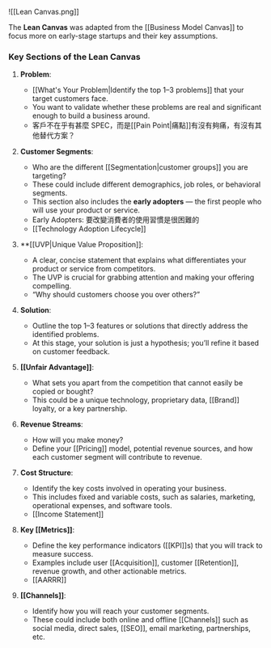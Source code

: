 ![[Lean Canvas.png]]

The **Lean Canvas** was adapted from the [[Business Model Canvas]] to focus more on early-stage startups and their key assumptions. 
### Key Sections of the Lean Canvas

1. **Problem**:
   - [[What's Your Problem|Identify the top 1–3 problems]] that your target customers face.
   - You want to validate whether these problems are real and significant enough to build a business around.
   - 客戶不在乎有甚麼 SPEC，而是[[Pain Point|痛點]]有沒有夠痛，有沒有其他替代方案？

2. **Customer Segments**:
   - Who are the different [[Segmentation|customer groups]] you are targeting? 
   - These could include different demographics, job roles, or behavioral segments.
   - This section also includes the **early adopters** — the first people who will use your product or service.
	- Early Adopters: 要改變消費者的使用習慣是很困難的
	- [[Technology Adoption Lifecycle]]

3. **[[UVP|Unique Value Proposition]]:
   - A clear, concise statement that explains what differentiates your product or service from competitors.
   - The UVP is crucial for grabbing attention and making your offering compelling.
   - “Why should customers choose you over others?”

4. **Solution**:
   - Outline the top 1–3 features or solutions that directly address the identified problems.
   - At this stage, your solution is just a hypothesis; you’ll refine it based on customer feedback.

5. **[[Unfair Advantage]]**:
   - What sets you apart from the competition that cannot easily be copied or bought?
   - This could be a unique technology, proprietary data, [[Brand]] loyalty, or a key partnership.

6. **Revenue Streams**:
   - How will you make money?
   - Define your [[Pricing]] model, potential revenue sources, and how each customer segment will contribute to revenue.

7. **Cost Structure**:
   - Identify the key costs involved in operating your business.
   - This includes fixed and variable costs, such as salaries, marketing, operational expenses, and software tools.
   - [[Income Statement]]

8. **Key [[Metrics]]**:
   - Define the key performance indicators ([[KPI]]s) that you will track to measure success.
   - Examples include user [[Acquisition]], customer [[Retention]], revenue growth, and other actionable metrics.
   - [[AARRR]]

9. **[[Channels]]**:
   - Identify how you will reach your customer segments.
   - These could include both online and offline [[Channels]] such as social media, direct sales, [[SEO]], email marketing, partnerships, etc.
